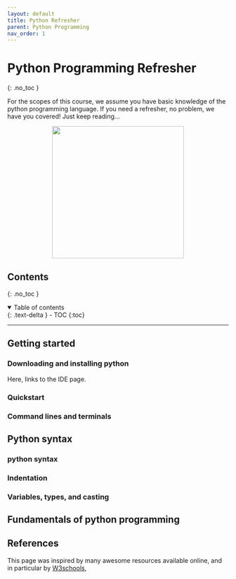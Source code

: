 ```yaml
---
layout: default
title: Python Refresher
parent: Python Programming
nav_order: 1
---
```


# Python Programming Refresher
{: .no_toc }

For the scopes of this course, we assume you have basic knowledge of the python programming language. If you need a 
refresher, no problem, we have you covered! Just keep reading...


<p align="center">
<img src="https://images.pexels.com/photos/4378128/pexels-photo-4378128.jpeg?auto=compress&cs=tinysrgb&w=1260&h=750&dpr=2" width=300>
</p>

## Contents
{: .no_toc }

<details open markdown="block">
  <summary>
    Table of contents
  </summary>
  {: .text-delta }
- TOC
{:toc}
</details>

---
## Getting started
### Downloading and installing python
Here, links to the IDE page.

### Quickstart

### Command lines and terminals

## Python syntax

### python syntax

### Indentation

### Variables, types, and casting







## Fundamentals of python programming




## References
This page was inspired by many awesome resources available online, and in particular by 
[W3schools](https://www.w3schools.com/python/python_variables_multiple.asp), 
